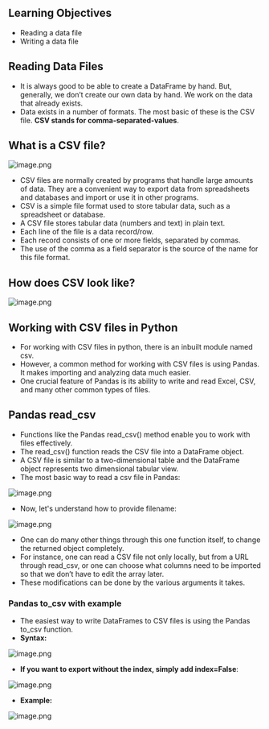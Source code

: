 ## Learning Objectives

* Reading a data file
* Writing a data file

## Reading Data Files

* It is always good to be able to create a DataFrame by hand. But, generally, we don’t create our own data by hand. We work on the data that already exists.
* Data exists in a number of formats. The most basic of these is the CSV file. **CSV stands for comma-separated-values**.


## What is a CSV file?








![image.png](https://dphi-live.s3.amazonaws.com/media_uploads/image_d9f0b76fe56547028e47aadd24a72420.png)









* CSV files are normally created by programs that handle large amounts of data. They are a convenient way to export data from spreadsheets and databases and import or use it in other programs.
* CSV is a simple file format used to store tabular data, such as a spreadsheet or database.
* A CSV file stores tabular data (numbers and text) in plain text.
* Each line of the file is a data record/row.
* Each record consists of one or more fields, separated by commas.
* The use of the comma as a field separator is the source of the name for this file format.



## How does CSV look like?









![image.png](https://dphi-live.s3.amazonaws.com/media_uploads/image_3d8387f243f04387b7e26c2dfb87fef2.png)










## Working with CSV files in Python

* For working with CSV files in python, there is an inbuilt module named csv.
* However, a common method for working with CSV files is using Pandas. It makes importing and analyzing data much easier.
* One crucial feature of Pandas is its ability to write and read Excel, CSV, and many other common types of files.




## Pandas read_csv

* Functions like the Pandas read_csv() method enable you to work with files effectively.
* The read_csv() function reads the CSV file into a DataFrame object.
* A CSV file is similar to a two-dimensional table and the DataFrame object represents two dimensional tabular view.
* The most basic way to read a csv file in Pandas:




![image.png](https://dphi-live.s3.amazonaws.com/media_uploads/image_05cbcb6e9bd7452ca0a20d6632799f3c.png)



* Now, let's understand how to provide filename:





![image.png](https://dphi-live.s3.amazonaws.com/media_uploads/image_3ab585b60bf7438388328132eb62eed7.png)




* One can do many other things through this one function itself, to change the returned object completely.
* For instance, one can read a CSV file not only locally, but from a URL through read_csv, or one can choose what columns need to be imported so that we don’t have to edit the array later.
* These modifications can be done by the various arguments it takes.

### Pandas to_csv with example

* The easiest way to write DataFrames to CSV files is using the Pandas to_csv function.
* **Syntax:**




![image.png](https://dphi-live.s3.amazonaws.com/media_uploads/image_f5966255a3954954b00b240424e929c9.png)



* **If you want to export without the index, simply add index=False**:

![image.png](https://dphi-live.s3.amazonaws.com/media_uploads/image_c2d4878eb34d465f98240d3894801922.png)

* **Example:**

![image.png](https://dphi-live.s3.amazonaws.com/media_uploads/image_c540acd080ce418f9a6d7b98a2aa6f1e.png)